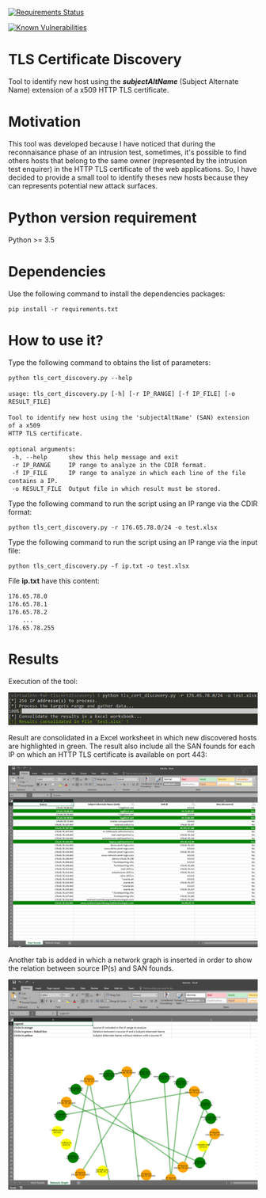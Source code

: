 

[![Requirements Status](https://requires.io/github/righettod/tls-cert-discovery/requirements.svg?branch=master)](https://requires.io/github/righettod/tls-cert-discovery/requirements/?branch=master)

[![Known Vulnerabilities](https://snyk.io/test/github/righettod/tls-cert-discovery/badge.svg?targetFile=requirements.txt)](https://snyk.io/test/github/righettod/tls-cert-discovery?targetFile=requirements.txt)

# TLS Certificate Discovery

Tool to identify new host using the ***subjectAltName*** (Subject Alternate Name) extension of a x509 HTTP TLS certificate.

# Motivation

This tool was developed because I have noticed that during the reconnaisance phase of an intrusion test, sometimes, it's possible to find others hosts that belong to the same owner (represented by the intrusion test enquirer) in the HTTP TLS certificate of the web applications. So, I have decided to provide a small tool to identify theses new hosts because they can represents potential new attack surfaces.

# Python version requirement

Python >= 3.5

# Dependencies

Use the following command to install the dependencies packages:

```
pip install -r requirements.txt
```

# How to use it?

Type the following command to obtains the list of parameters:

 ```
python tls_cert_discovery.py --help

usage: tls_cert_discovery.py [-h] [-r IP_RANGE] [-f IP_FILE] [-o RESULT_FILE]

Tool to identify new host using the 'subjectAltName' (SAN) extension of a x509
HTTP TLS certificate.

optional arguments:
  -h, --help      show this help message and exit
  -r IP_RANGE     IP range to analyze in the CDIR format.
  -f IP_FILE      IP range to analyze in which each line of the file contains a IP.
  -o RESULT_FILE  Output file in which result must be stored.
 ```

Type the following command to run the script using an IP range via the CDIR format:

```
python tls_cert_discovery.py -r 176.65.78.0/24 -o test.xlsx
```

Type the following command to run the script using an IP range via the input file:

```
python tls_cert_discovery.py -f ip.txt -o test.xlsx
```

File **ip.txt** have this content:

```
176.65.78.0
176.65.78.1
176.65.78.2
    ...
176.65.78.255
```

# Results

Execution of the tool:

![demo1](demo1.png)

Result are consolidated in a Excel worksheet in which new discovered hosts are highlighted in green. 
The result also include all the SAN founds for each IP on which an HTTP TLS certificate is available on port 443:

![demo2](demo2.png)

Another tab is added in which a network graph is inserted in order to show the relation between source IP(s) and SAN founds.

![demo3](demo3.png)
